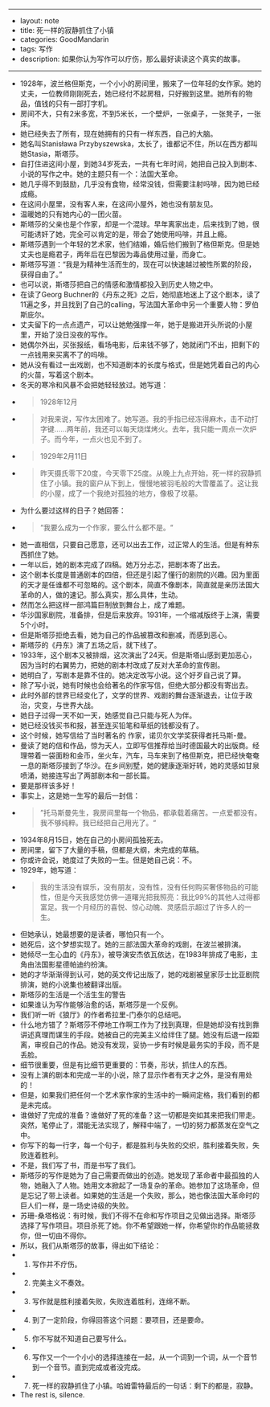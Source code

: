 - --
- layout: note
- title: 死一样的寂静抓住了小镇
- categories: GoodMandarin
- tags: 写作
- description: 如果你认为写作可以疗伤，那么最好读读这个真实的故事。
- --
- 1928年，波兰格但斯克，一个小小的房间里，搬来了一位年轻的女作家。她的丈夫，一位教师刚刚死去，她已经付不起房租，只好搬到这里。她所有的物品，值钱的只有一部打字机。
- 房间不大，只有2米多宽，不到5米长，一个壁炉，一张桌子，一张凳子，一张床。
- 她已经失去了所有，现在她拥有的只有一样东西，自己的大脑。
- 她名叫Stanisława Przybyszewska，太长了，谁都记不住，所以在西方都叫她Stasia，斯塔莎。
- 自打住进这间小屋，到她34岁死去，一共有七年时间，她把自己投入到剧本、小说的写作之中。她的主题只有一个：法国大革命。
- 她几乎得不到鼓励，几乎没有食物，经常没钱，但需要注射吗啡，因为她已经成瘾。
- 在这间小屋里，没有客人来，在这间小屋外，她也没有朋友见。
- 温暖她的只有她内心的一团火苗。
- 斯塔莎的父亲也是个作家，却是一个混球。早年离家出走，后来找到了她，很可能诱奸了她，完全可以肯定的是，带会了她使用吗啡，并且上瘾。
- 斯塔莎遇到一个年轻的艺术家，他们结婚，婚后他们搬到了格但斯克。但是她丈夫也是瘾君子，两年后在巴黎因为毒品使用过量，而身亡。
- 斯塔莎写道：“我是为精神生活而生的，现在可以快速越过被性所累的阶段，获得自由了。”
- 也可以说，斯塔莎把自己的情感和激情都投入到历史人物之中。
- 在读了Georg Buchner的《丹东之死》之后，她彻底地迷上了这个剧本，读了11遍之多，并且找到了自己的calling，写法国大革命中另一个重要人物：罗伯斯庇尔。
- 丈夫留下的一点点遗产，可以让她勉强撑一年，她于是搬进开头所说的小屋里，开始了没日没夜的写作。
- 她偶尔外出，买张报纸，看场电影，后来钱不够了，她就闭门不出，把剩下的一点钱用来买离不了的吗啡。
- 她从没有看过一出戏剧，也不知道剧本的长度与格式，但是她凭着自己的内心的火苗，写着这个剧本。
- 冬天的寒冷和风暴不会把她轻轻放过。她写道：
- > 1928年12月
- > 对我来说，写作太困难了。她写道。我的手指已经冻得麻木，击不动打字键……两年前，我还可以每天烧煤烤火。去年，我只能一周点一次炉子。而今年，一点火也见不到了。
- > 1929年2月11日
- > 昨天摄氏零下20度，今天零下25度。从晚上九点开始，死一样的寂静抓住了小镇。我的窗户从下到上，慢慢地被羽毛般的大雪覆盖了。这让我的小屋，成了一个我绝对孤独的地方，像极了坟墓。
- 为什么要过这样的日子？她回答：
- > “我要么成为一个作家，要么什么都不是。“
- 她一直相信，只要自己愿意，还可以出去工作，过正常人的生活。但是有种东西抓住了她。
- 一年以后，她的剧本完成了四稿。她万分忐忑，把剧本寄了出去。
- 这个剧本长度是普通剧本的四倍，但还是引起了懂行的剧院的兴趣。因为里面的天才是任谁都不可忽略的。这个剧本，简直不像剧本，简直就是亲历法国大革命的人，做的速记。那么真实，那么具体，生动。
- 然而怎么把这样一部鸿篇巨制放到舞台上，成了难题。
- 华沙国家剧院，准备排，但是后来放弃。1931年，一个缩减版终于上演，需要5个小时。
- 但是斯塔莎拒绝去看，她为自己的作品被篡改和删减，而感到恶心。
- 斯塔莎的《丹东》演了五场之后，就下线了。
- 1933年，这个剧本又被排烟，这次演出了24天。但是斯塔山感到更加恶心，因为当时的右翼势力，把她的剧本村改成了反对大革命的宣传剧。
- 她明白了，写剧本是靠不住的。她决定改写小说。这个好歹自己说了算。
- 除了写小说，她有时候也会给著名的作家写信，但绝大部分都没有寄出去。
- 此时外部的世界已经变化了，文学的世界、戏剧的舞台逐渐退去，让位于政治，灾变，与世界大战。
- 她日子过得一天不如一天，她感觉自己只能与死人为伴。
- 她已经没钱买书和报，甚至连买铅笔和草纸的钱都没有了。
- 这个时候，她写信给了当时著名的 作家，诺贝尔文学奖获得者托马斯-曼。
- 曼读了她的信和作品，惊为天人，立即写信推荐给当时德国最大的出版商。经理带着一袋面粉和金币，坐火车，汽车，马车来到了格但斯克，把已经快奄奄一息的斯塔莎接到了华沙。在乡间别墅，她的健康逐渐好转，她的灵感如甘泉喷涌，她接连写出了两部剧本和一部长篇。
- 要是那样该多好！
- 事实上，这是她一生写的最后一封信：
- > ”托马斯曼先生，我房间里每一个物品，都承载着痛苦。一点爱都没有。我不够纯粹。我已经把自己用光了。“
- 1934年8月15日，她在自己的小房间孤独死去。
- 房间里，留下了大量的手稿，但都是大纲，未完成的草稿。
- 你或许会说，她度过了失败的一生。但是她自己说：不。
- 1929年，她写道：
- > 我的生活没有娱乐，没有朋友，没有性，没有任何购买奢侈物品的可能性，但是今天我感觉仿佛一道曙光把我照亮：我比99%的其他人过得都富足。我一个月经历的喜悦、惊心动魄、灵感启示超过了许多人的一生。
- 但她承认，她最想要的是读者，哪怕只有一个。
- 她死后，这个梦想实现了。她的三部法国大革命的戏剧，在波兰被排演。
- 她倾尽一生心血的《丹东》，被导演安杰依瓦依达，在1983年排成了电影，主角由法国影星德帕迪约扮演。
- 她的才华渐渐得到认可，她的英文传记出版了，她的戏剧被皇家莎士比亚剧院排演，她的小说集也被翻译出版。
- 斯塔莎的生活是一个活生生的警告
- 如果谁认为写作能够治愈的话，斯塔莎是一个反例。
- 我们听一听《狼厅》的作者希拉里-门泰尔的总结吧。
- 什么地方错了？斯塔莎不停地工作啊工作为了找到真理，但是她却没有找到靠讲述真理而谋生的手段。她被自己的完美主义给绊住了腿。她没有后退一段距离，审视自己的作品。她没有发现，妥协一步有时候是最务实的手段，而不是丢脸。
- 细节很重要，但是有比细节更重要的：节奏，形状，抓住人的东西。
- 没有上演的剧本和完成一半的小说，除了显示作者有天才之外，是没有用处的！
- 但是，如果我们把任何一个艺术家作家的生活中的一瞬间定格，我们看到的都是未完成。
- 谁做好了完成的准备？谁做好了死的准备？这一切都是突如其来把我们带走。突然，笔停止了，潜能无法实现了，解释中端了，一切的努力都蒸发在空气之中。
- 你写下的每一行字，每一个句子，都是胜利与失败的交织，胜利接着失败，失败连着胜利。
- 不是，我们写了书，而是书写了我们。
- 斯塔莎的写作是她为了自己需要而做出的创造。她发现了革命者中最孤独的人物，她融入了人物。她用文本掀起了一场复杂的革命。她参加了这场革命，但是忘记了带上读者。如果她的生活是一个失败，那么，她也像法国大革命时的巨人们一样，是一场史诗级的失败。
- 苏珊-桑塔格说：有时候，我们不得不在命和写作项目之见做出选择。斯塔莎选择了写作项目。项目杀死了她。你不希望跟她一样，你希望你的作品能拯救你，但一切由不得你。
- 所以，我们从斯塔莎的故事，得出如下结论：
- 1. 写作并不疗伤。
- 2. 完美主义不奏效。
- 3. 写作就是胜利接着失败，失败连着胜利，连绵不断。
- 4. 到了一定阶段，你得回答这个问题：要项目，还是要命。
- 5. 你不写就不知道自己要写什么。
- 6. 写作又一个一个小小的选择连接在一起，从一个词到一个词，从一个音节到一个音节。直到完成或者没完成。
- 7. 死一样的寂静抓住了小镇。哈姆雷特最后的一句话：剩下的都是，寂静。 
- The rest is, silence.
